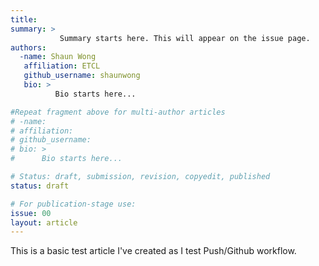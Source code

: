 ```yaml
---
title:
summary: >
           Summary starts here. This will appear on the issue page.
authors:
  -name: Shaun Wong
   affiliation: ETCL
   github_username: shaunwong
   bio: >
          Bio starts here...

#Repeat fragment above for multi-author articles
# -name:
# affiliation:
# github_username:
# bio: >
#      Bio starts here...

# Status: draft, submission, revision, copyedit, published
status: draft

# For publication-stage use:
issue: 00
layout: article
---
```


This is a basic test article I've created as I test Push/Github workflow.